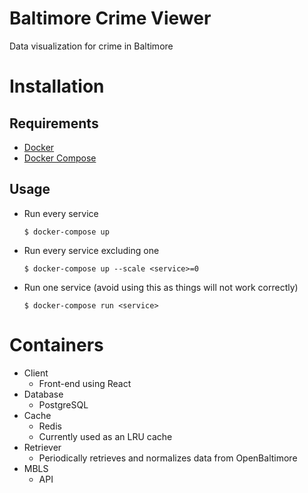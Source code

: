 # Baltimore Crime Viewer
Data visualization for crime in Baltimore

# Installation
## Requirements
* [Docker](https://www.docker.com/products/docker-desktop)
* [Docker Compose](https://docs.docker.com/compose/)

## Usage
* Run every service
    ```
    $ docker-compose up
    ```

* Run every service excluding one
    ```
    $ docker-compose up --scale <service>=0
    ```

* Run one service (avoid using this as things will not work correctly)
    ```
    $ docker-compose run <service>
    ```

# Containers
* Client
    * Front-end using React
* Database
    * PostgreSQL
* Cache
    * Redis
    * Currently used as an LRU cache
* Retriever
    * Periodically retrieves and normalizes data from OpenBaltimore
* MBLS
    * API
